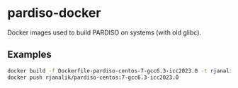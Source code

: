 # pardiso-docker

Docker images used to build PARDISO on systems (with old glibc).

## Examples
```bash
docker build -f Dockerfile-pardiso-centos-7-gcc6.3-icc2023.0 -t rjanalik/pardiso-centos:7-gcc6.3-icc2023.0 .
docker push rjanalik/pardiso-centos:7-gcc6.3-icc2023.0
```
